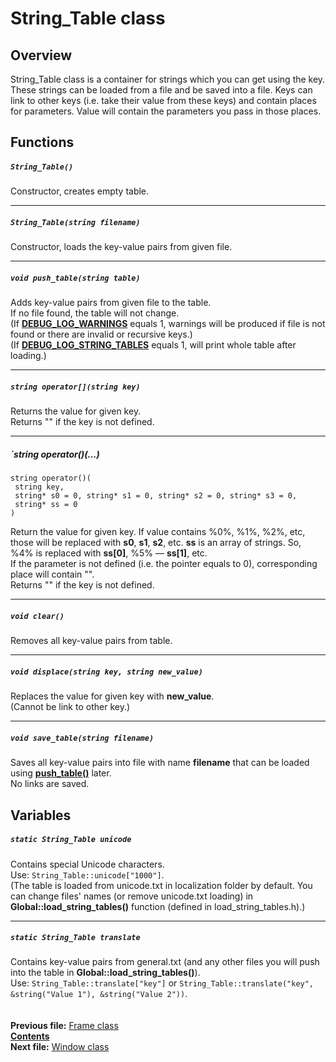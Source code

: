 ﻿# String_Table class

## Overview

String_Table class is a container for strings which you can get using the key. These strings can be loaded from a file and be saved into a file. Keys can link to other keys (i.e. take their value from these keys) and contain places for parameters. Value will contain the parameters you pass in those places.

## Functions  

##### `String_Table()`
Constructor, creates empty table.  

----
##### `String_Table(string filename)`
Constructor, loads the key-value pairs from given file.  

----
##### `void push_table(string table)`
Adds key-value pairs from given file to the table.  
If no file found, the table will not change.  
(If **[DEBUG_LOG_WARNINGS](22_settings_h.md#debug_log_warnings)** equals 1, warnings will be produced if file is not found or there are invalid or recursive keys.)  
(If **[DEBUG_LOG_STRING_TABLES](22_settings_h.md#debug_log_string_tables)** equals 1, will print whole table after loading.)  

----
##### `string operator[](string key)`
Returns the value for given key.  
Returns "" if the key is not defined.  

----
##### `string operator()(...)
    string operator()(
     string key,
     string* s0 = 0, string* s1 = 0, string* s2 = 0, string* s3 = 0,
     string* ss = 0
    )
Return the value for given key. If value contains %0%, %1%, %2%, etc, those will be replaced with **s0**, **s1**, **s2**, etc. **ss** is an array of strings. So, %4% is replaced with **ss[0]**, %5% — **ss[1]**, etc.  
If the parameter is not defined (i.e. the pointer equals to 0), corresponding place will contain "".  
Returns "" if the key is not defined.  

----
##### `void clear()`
Removes all key-value pairs from table.  

----
##### `void displace(string key, string new_value)`
Replaces the value for given key with **new_value**.  
(Cannot be link to other key.)  

----
##### `void save_table(string filename)`
Saves all key-value pairs into file with name **filename** that can be loaded using **[push_table()](13_String_Table.md#void-push_tablestring-table)** later.  
No links are saved.

## Variables  

##### `static String_Table unicode`
Contains special Unicode characters.  
Use: `String_Table::unicode["1000"]`.  
(The table is loaded from unicode.txt in localization folder by default. You can change files' names (or remove unicode.txt loading) in **Global::load_string_tables()** function (defined in load_string_tables.h).)  

----
##### `static String_Table translate`
Contains key-value pairs from general.txt (and any other files you will push into the table in **Global::load_string_tables()**).  
Use: `String_Table::translate["key"]` or `String_Table::translate("key", &string("Value 1"), &string("Value 2"))`.  
   
   
**Previous file:** [Frame class](12_Frame.md)  
**[Contents](00_Contents.md)**  
**Next file:** [Window class](14_Window.md)